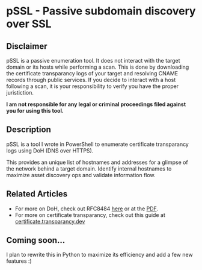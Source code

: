 # pSSL - Passive subdomain discovery over SSL

## Disclaimer
pSSL is a passive enumeration tool. It does not interact with the target domain or its hosts while performing a scan. This is done by downloading the certificate transparancy logs of your target and resolving CNAME records through public services. If you decide to interact with a host following a scan, it is your responsibility to verify you have the proper juristiction. 

**I am not responsible for any legal or criminal proceedings filed against you for using this tool.**

## Description

pSSL is a tool I wrote in PowerShell to enumerate certificate transparancy logs using DoH (DNS over HTTPS). 

This provides an unique list of hostnames and addresses for a glimpse of the network behind a target domain. Identify internal hostnames to maximize asset discovery ops and validate information flow.

## Related Articles
- For more on DoH, check out RFC8484 [here](https://www.rfc-editor.org/rfc/rfc8484.html) or at the [PDF](https://www.rfc-editor.org/rfc/pdfrfc/rfc8484.txt.pdf).
- For more on certificate transparancy, check out this guide at [certificate.transparancy.dev](https://certificate.transparency.dev/howctworks/)

## Coming soon...
I plan to rewrite this in Python to maximize its efficiency and add a few new features :)
